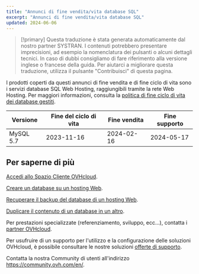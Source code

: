 ```yaml
---
title: "Annunci di fine vendita/vita database SQL"
excerpt: "Annunci di fine vendita/vita database SQL"
updated: 2024-06-06
---
```


> [!primary]
> Questa traduzione è stata generata automaticamente dal nostro partner SYSTRAN. I contenuti potrebbero presentare imprecisioni, ad esempio la nomenclatura dei pulsanti o alcuni dettagli tecnici. In caso di dubbi consigliamo di fare riferimento alla versione inglese o francese della guida. Per aiutarci a migliorare questa traduzione, utilizza il pulsante "Contribuisci" di questa pagina.
>

I prodotti coperti da questi annunci di fine vendita e di fine ciclo di vita sono i servizi database SQL Web Hosting, raggiungibili tramite la rete Web Hosting. Per maggiori informazioni, consulta la [politica di fine ciclo di vita dei database gestiti](/pages/web_cloud/web_cloud_databases/eol-policy).

|Versione|Fine del ciclo di vita|Fine vendita|Fine supporto|
|---|---|---|---|
|MySQL 5.7|2023-11-16|2024-02-16|2024-05-17|

## Per saperne di più

[Accedi allo Spazio Cliente OVHcloud](/pages/account_and_service_management/account_information/ovhcloud-account-login).

[Creare un database su un hosting Web](/pages/web_cloud/web_hosting/sql_create_database).

[Recuperare il backup del database di un hosting Web](/pages/web_cloud/web_hosting/sql_database_export).

[Duplicare il contenuto di un database in un altro](/pages/web_cloud/web_hosting/copy_database).

Per prestazioni specializzate (referenziamento, sviluppo, ecc...), contatta i [partner OVHcloud](/links/partner).

Per usufruire di un supporto per l'utilizzo e la configurazione delle soluzioni OVHcloud, è possibile consultare le nostre soluzioni [offerte di supporto](/links/support).

Contatta la nostra Community di utenti all'indirizzo <https://community.ovh.com/en/>.